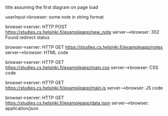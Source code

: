 title assuming the first diagram on page load 

userInput->browser: some note in string format

browser->server: HTTP POST https://studies.cs.helsinki.fi/exampleapp/new_note
server-->browser: 302 Found redirect status



browser->server: HTTP GET https://studies.cs.helsinki.fi/exampleapp/notes
server-->browser: HTML code

browser->server: HTTP GET https://studies.cs.helsinki.fi/exampleapp/main.css
server-->browser: CSS code

browser->server: HTTP GET https://studies.cs.helsinki.fi/exampleapp/main.js
server-->browser: JS code

browser->server: HTTP GET https://studies.cs.helsinki.fi/exampleapp/data.json
server-->browser: application/json

